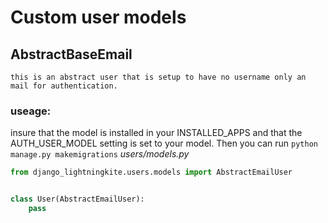 # Custom user models

## AbstractBaseEmail
    this is an abstract user that is setup to have no username only an mail for authentication.
    
### useage:
insure that the model is installed in your INSTALLED_APPS and that the AUTH_USER_MODEL setting is set to your model. Then you can run `python manage.py makemigrations`
_users/models.py_
```python
from django_lightningkite.users.models import AbstractEmailUser


class User(AbstractEmailUser):
    pass

```
